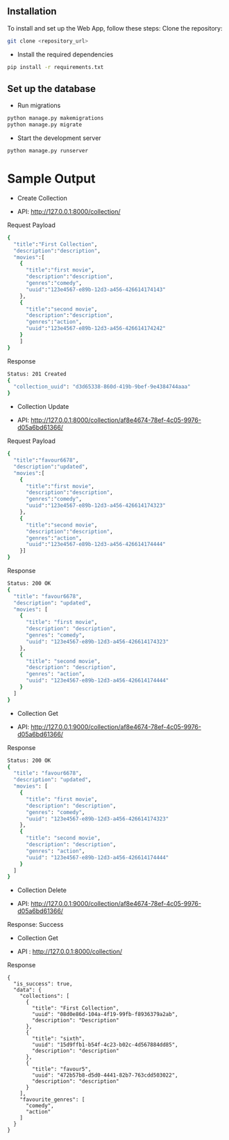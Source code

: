 ## Installation

To install and set up the Web App, follow these steps:
Clone the repository: 
``` sh
git clone <repository_url>
``` 

* Install the required dependencies 
``` sh
pip install -r requirements.txt
```

## Set up the database

* Run migrations
``` sh
python manage.py makemigrations
python manage.py migrate
```

* Start the development server

```sh
python manage.py runserver
```

# Sample Output

* Create Collection

- API: http://127.0.0.1:8000/collection/

Request Payload
```sh
{
  "title":"First Collection",
  "description":"description",
  "movies":[
    {
      "title":"first movie",
      "description":"description",
      "genres":"comedy",
      "uuid":"123e4567-e89b-12d3-a456-426614174143"
    },
    {
      "title":"second movie",
      "description":"description",
      "genres":"action",
      "uuid":"123e4567-e89b-12d3-a456-426614174242"
    }
    ]
}
```

Response 

``` sh
Status: 201 Created
{
  "collection_uuid": "d3d65338-860d-419b-9bef-9e4384744aaa"
}
```

* Collection Update

- API: http://127.0.0.1:8000/collection/af8e4674-78ef-4c05-9976-d05a6bd61366/

Request Payload

``` sh
{
  "title":"favour6678",
  "description":"updated",
  "movies":[
    {
      "title":"first movie",
      "description":"description",
      "genres":"comedy",
      "uuid":"123e4567-e89b-12d3-a456-426614174323"
    },
    {
      "title":"second movie",
      "description":"description",
      "genres":"action",
      "uuid":"123e4567-e89b-12d3-a456-426614174444"
    }]
}
```

Response 

``` sh
Status: 200 OK
{
  "title": "favour6678",
  "description": "updated",
  "movies": [
    {
      "title": "first movie",
      "description": "description",
      "genres": "comedy",
      "uuid": "123e4567-e89b-12d3-a456-426614174323"
    },
    {
      "title": "second movie",
      "description": "description",
      "genres": "action",
      "uuid": "123e4567-e89b-12d3-a456-426614174444"
    }
  ]
}
```

* Collection Get

- API: http://127.0.0.1:9000/collection/af8e4674-78ef-4c05-9976-d05a6bd61366/

Response 

``` sh
Status: 200 OK
{
  "title": "favour6678",
  "description": "updated",
  "movies": [
    {
      "title": "first movie",
      "description": "description",
      "genres": "comedy",
      "uuid": "123e4567-e89b-12d3-a456-426614174323"
    },
    {
      "title": "second movie",
      "description": "description",
      "genres": "action",
      "uuid": "123e4567-e89b-12d3-a456-426614174444"
    }
  ]
}
```
* Collection Delete

- API: http://127.0.0.1:9000/collection/af8e4674-78ef-4c05-9976-d05a6bd61366/

Response: Success

* Collection Get

- API : http://127.0.0.1:8000/collection/

Response 
```
{
  "is_success": true,
  "data": {
    "collections": [
      {
        "title": "First Collection",
        "uuid": "08d0e86d-104a-4f19-99fb-f8936379a2ab",
        "description": "Description"
      },
      {
        "title": "sixth",
        "uuid": "15d9ffb1-b54f-4c23-b02c-4d567884dd85",
        "description": "description"
      },
      {
        "title": "favour5",
        "uuid": "472b57b8-d5d0-4441-82b7-763cdd503022",
        "description": "description"
      }
    ],
    "favourite_genres": [
      "comedy",
      "action"
    ]
  }
}
```